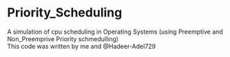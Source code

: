 # Priority_Scheduling
A simulation of  cpu scheduling in Operating Systems (using Preemptive and Non_Preemprive Priority schmedulling)
<br> This code was written by me and @Hadeer-Adel729


